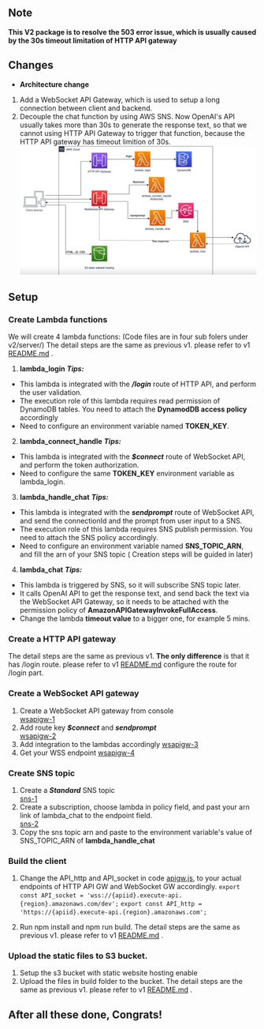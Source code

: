 ## Note  
**This V2 package is to resolve the 503 error issue, which is usually caused by the 30s timeout limitation of HTTP API gateway**  
## Changes  
- **Architecture change**  
1. Add a WebSocket API Gateway, which is used to setup a long connection between client and backend.
2. Decouple the chat function by using AWS SNS. Now OpenAI's API usually takes more than 30s to generate the response text, so that we cannot using HTTP API Gateway to trigger that function, because the HTTP API gateway has timeout limition of 30s.  
![architecture-v2](../assets/architecture-v2.png)



## Setup  
### Create Lambda functions
We will create 4 lambda functions: (Code files are in four sub folers under v2/server/)
The detail steps are the same as previous v1. please refer to v1 [README.md](README.md) . 
1. **lambda_login**
***Tips:***  
- This lambda is integrated with the ***/login*** route of HTTP API, and perform the user validation. 
- The execution role of this lambda requires read permission of DynamoDB tables. You need to attach the **DynamodDB access policy** accordingly
- Need to configure an environment variable named **TOKEN_KEY**.

2. **lambda_connect_handle**
***Tips:***  
- This lambda is integrated with the ***$connect*** route of WebSocket API, and perform the token authorization. 
- Need to configure the same **TOKEN_KEY** environment variable as lambda_login.

3. **lambda_handle_chat**
***Tips:***  
- This lambda is integrated with the ***sendprompt*** route of WebSocket API, and send the connectionId and the prompt from user input to a SNS.
- The execution role of this lambda requires SNS publish permission. You need to attach the SNS policy accordingly.
- Need to configure an environment variable named **SNS_TOPIC_ARN**, and fill the arn of your SNS topic ( Creation steps will be guided in later)

4. **lambda_chat** 
***Tips:***  
- This lambda is triggered by SNS, so it will subscribe SNS topic later.
- It calls OpenAI API to get the response text, and send back the text via the WebSocket API Gateway, so it needs to be attached with the permission policy of **AmazonAPIGatewayInvokeFullAccess**. 
- Change the lambda **timeout value**  to a bigger one, for example 5 mins.


### Create a HTTP API gateway
The detail steps are the same as previous v1. **The only difference** is that it has /login route. please refer to v1 [README.md](README.md) configure the route for /login part. 

### Create a WebSocket API gateway  
1. Create a WebSocket API gateway from console  
[wsapigw-1](../assets/wsapigw-1.png)
2. Add route key ***$connect*** and ***sendprompt***  
[wsapigw-2](../assets/wsapigw-2.png)
3. Add integration to the lambdas accordingly
[wsapigw-3](../assets/wsapigw-3.png)
4. Get your WSS endpoint
[wsapigw-4](../assets/wsapigw-4.png)


### Create SNS topic  
1. Create a ***Standard*** SNS topic  
[sns-1](../assets/sns-1.png)
2. Create a subscription, choose lambda in policy field, and past your arn link of lambda_chat to the endpoint field.  
[sns-2](../assets/sns-2.png)
3. Copy the sns topic arn and paste to the environment variable's value of SNS_TOPIC_ARN of **lambda_handle_chat**

### Build the client
1. Change the API_http and API_socket in code [apigw.js](client/src/commons/apigw.js),  to your actual endpoints of HTTP API GW and WebSocket GW accordingly.
`export const API_socket = 'wss://{apiid}.execute-api.{region}.amazonaws.com/dev';`
`export const API_http = 'https://{apiid}.execute-api.{region}.amazonaws.com';` 

2. Run npm install and npm run build.
The detail steps are the same as previous v1. please refer to v1 [README.md](README.md) . 

### Upload the static files to S3 bucket.
1. Setup the s3 bucket with static website hosting enable 
2. Upload the files in build folder to the bucket. 
The detail steps are the same as previous v1. please refer to v1 [README.md](README.md) . 

## After all these done, Congrats!


